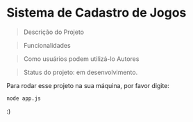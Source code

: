 <h1> Sistema de Cadastro de Jogos </h1>

> Descrição do Projeto

> Funcionalidades

> Como usuários podem utilizá-lo
> Autores

> Status do projeto: em desenvolvimento.

Para rodar esse projeto na sua máquina, por favor digite:

```
node app.js
````
:)
